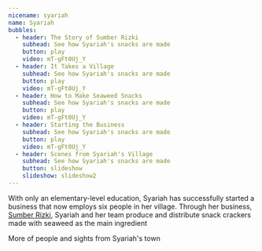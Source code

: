 ```yaml
---
nicename: syariah
name: Syariah
bubbles:
  - header: The Story of Sumber Rizki
    subhead: See how Syariah's snacks are made
    button: play
    video: mT-gFt0Uj_Y
  - header: It Takes a Village
    subhead: See how Syariah's snacks are made
    button: play
    video: mT-gFt0Uj_Y
  - header: How to Make Seaweed Snacks
    subhead: See how Syariah's snacks are made
    button: play
    video: mT-gFt0Uj_Y
  - header: Starting the Business
    subhead: See how Syariah's snacks are made
    button: play
    video: mT-gFt0Uj_Y
  - header: Scenes from Syariah's Village
    subhead: See how Syariah's snacks are made
    button: slideshow
    slideshow: slideshow2
---
```


<p>With only an elementary-level education, Syariah has successfully started a business that now employs six people in her village. Through her business, <a href="http://kerupukrumputlaut.com/" target="_blank">Sumber Rizki</a>, Syariah and her team produce and distribute snack crackers made with seaweed as the main ingredient</p>

<p class="slideshow-only">More of people and sights from Syariah's town</p>
